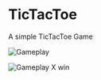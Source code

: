 # TicTacToe
A simple TicTacToe Game

![Gameplay](https://github.com/NadjibPM/TicTacToe/assets/124353550/97d7ea75-4870-4a2e-bb8c-07f6adc6d373)

![Gameplay X win](https://github.com/NadjibPM/TicTacToe/assets/124353550/7a421748-7806-4d9b-82a1-7319908d06dc)
